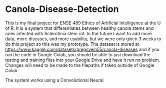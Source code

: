 # Canola-Disease-Detection

This is my final project for ENSE 489 Ethics of Artificial Intelligence at the U of R. It is a system that differentiates between healthy canola stems and ones infected with Sclerotinia stem rot. In the future I want to add more data, more diseases, and more usability, but we were only given 3 weeks to do this project so this was my prototype. The dataset is stored at https://www.kaggle.com/datasets/gregsvein55/canola-diseases and if you run the code in Google Colab, you should be able to just download the testing and training files into your Google Drive and have it run no problem. Changes will need to be made to the filepaths if taken outside of Google Colab. 

The system works using a Convolutional Neural 
